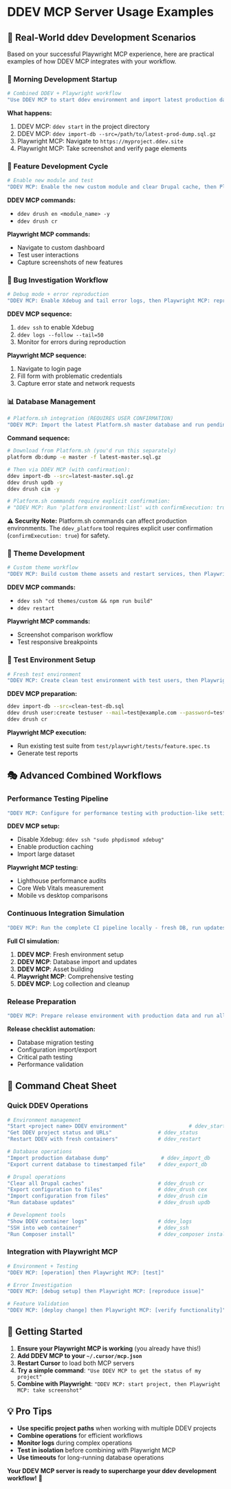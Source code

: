 # DDEV MCP Server Usage Examples

## 🎯 **Real-World ddev Development Scenarios**

Based on your successful Playwright MCP experience, here are practical examples of how DDEV MCP integrates with your workflow.

### **🌅 Morning Development Startup**

```bash
# Combined DDEV + Playwright workflow
"Use DDEV MCP to start ddev environment and import latest production database, then use Playwright MCP to verify the homepage loads correctly"
```

**What happens:**
1. DDEV MCP: `ddev start` in the project directory
2. DDEV MCP: `ddev import-db --src=/path/to/latest-prod-dump.sql.gz`
3. Playwright MCP: Navigate to `https://myproject.ddev.site`
4. Playwright MCP: Take screenshot and verify page elements

### **🔧 Feature Development Cycle**

```bash
# Enable new module and test
"DDEV MCP: Enable the new custom module and clear Drupal cache, then Playwright MCP: test the dashboard workflow"
```

**DDEV MCP commands:**
- `ddev drush en <module_name> -y`
- `ddev drush cr`

**Playwright MCP commands:**
- Navigate to custom dashboard
- Test user interactions
- Capture screenshots of new features

### **🐛 Bug Investigation Workflow**

```bash
# Debug mode + error reproduction
"DDEV MCP: Enable Xdebug and tail error logs, then Playwright MCP: reproduce the login bug and show me the exact error state"
```

**DDEV MCP sequence:**
1. `ddev ssh` to enable Xdebug
2. `ddev logs --follow --tail=50`
3. Monitor for errors during reproduction

**Playwright MCP sequence:**
1. Navigate to login page
2. Fill form with problematic credentials
3. Capture error state and network requests

### **📊 Database Management**

```bash
# Platform.sh integration (REQUIRES USER CONFIRMATION)
"DDEV MCP: Import the latest Platform.sh master database and run pending updates"
```

**Command sequence:**
```bash
# Download from Platform.sh (you'd run this separately)
platform db:dump -e master -f latest-master.sql.gz

# Then via DDEV MCP (with confirmation):
ddev import-db --src=latest-master.sql.gz
ddev drush updb -y
ddev drush cim -y

# Platform.sh commands require explicit confirmation:
# "DDEV MCP: Run 'platform environment:list' with confirmExecution: true"
```

**⚠️ Security Note:** Platform.sh commands can affect production environments. The `ddev_platform` tool requires explicit user confirmation (`confirmExecution: true`) for safety.

### **🎨 Theme Development**

```bash
# Custom theme workflow
"DDEV MCP: Build custom theme assets and restart services, then Playwright MCP: take before/after screenshots of the homepage"
```

**DDEV MCP commands:**
- `ddev ssh "cd themes/custom && npm run build"`
- `ddev restart`

**Playwright MCP commands:**
- Screenshot comparison workflow
- Test responsive breakpoints

### **🧪 Test Environment Setup**

```bash
# Fresh test environment
"DDEV MCP: Create clean test environment with test users, then Playwright MCP: run the complete test suite"
```

**DDEV MCP preparation:**
```bash
ddev import-db --src=clean-test-db.sql
ddev drush user:create testuser --mail=test@example.com --password=testpass  # Create test user
ddev drush cr
```

**Playwright MCP execution:**
- Run existing test suite from `test/playwright/tests/feature.spec.ts`
- Generate test reports

## 🎭 **Advanced Combined Workflows**

### **Performance Testing Pipeline**

```bash
"DDEV MCP: Configure for performance testing with production-like settings, then Playwright MCP: run Lighthouse audits on key <project name> pages"
```

**DDEV MCP setup:**
- Disable Xdebug: `ddev ssh "sudo phpdismod xdebug"`
- Enable production caching
- Import large dataset

**Playwright MCP testing:**
- Lighthouse performance audits
- Core Web Vitals measurement
- Mobile vs desktop comparisons

### **Continuous Integration Simulation**

```bash
"DDEV MCP: Run the complete CI pipeline locally - fresh DB, run updates, build assets, then Playwright MCP: execute full regression test suite"
```

**Full CI simulation:**
1. **DDEV MCP**: Fresh environment setup
2. **DDEV MCP**: Database import and updates
3. **DDEV MCP**: Asset building
4. **Playwright MCP**: Comprehensive testing
5. **DDEV MCP**: Log collection and cleanup

### **Release Preparation**

```bash
"DDEV MCP: Prepare release environment with production data and run all updates, then Playwright MCP: verify all critical user journeys work correctly"
```

**Release checklist automation:**
- Database migration testing
- Configuration import/export
- Critical path testing
- Performance validation

## 📝 **Command Cheat Sheet**

### **Quick DDEV Operations**
```bash
# Environment management
"Start <project name> DDEV environment"                    # ddev_start
"Get DDEV project status and URLs"               # ddev_status
"Restart DDEV with fresh containers"             # ddev_restart

# Database operations
"Import production database dump"                 # ddev_import_db
"Export current database to timestamped file"    # ddev_export_db

# Drupal operations
"Clear all Drupal caches"                        # ddev_drush cr
"Export configuration to files"                  # ddev_drush cex
"Import configuration from files"                # ddev_drush cim
"Run database updates"                           # ddev_drush updb

# Development tools
"Show DDEV container logs"                       # ddev_logs
"SSH into web container"                         # ddev_ssh
"Run Composer install"                           # ddev_composer install
```

### **Integration with Playwright MCP**
```bash
# Environment + Testing
"DDEV MCP: [operation] then Playwright MCP: [test]"

# Error Investigation
"DDEV MCP: [debug setup] then Playwright MCP: [reproduce issue]"

# Feature Validation
"DDEV MCP: [deploy change] then Playwright MCP: [verify functionality]"
```

## 🚀 **Getting Started**

1. **Ensure your Playwright MCP is working** (you already have this!)
2. **Add DDEV MCP to your `~/.cursor/mcp.json`**
3. **Restart Cursor** to load both MCP servers
4. **Try a simple command**: `"Use DDEV MCP to get the status of my project"`
5. **Combine with Playwright**: `"DDEV MCP: start project, then Playwright MCP: take screenshot"`

## 💡 **Pro Tips**

- **Use specific project paths** when working with multiple DDEV projects
- **Combine operations** for efficient workflows
- **Monitor logs** during complex operations
- **Test in isolation** before combining with Playwright MCP
- **Use timeouts** for long-running database operations

**Your DDEV MCP server is ready to supercharge your ddev development workflow!** 🎉
